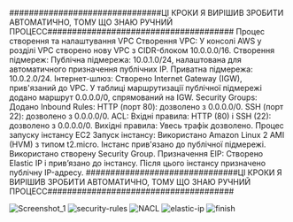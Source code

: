 ###############################ЦІ КРОКИ Я ВИРІШИВ ЗРОБИТИ АВТОМАТИЧНО, ТОМУ ЩО ЗНАЮ РУЧНИЙ ПРОЦЕСС######################################
Процес створення та налаштування VPC
Створення VPC:
У консолі AWS у розділі VPC створено нову VPC з CIDR-блоком 10.0.0.0/16.
Створення підмереж:
Публічна підмережа: 10.0.1.0/24, налаштована для автоматичного призначення публічних IP.
Приватна підмережа: 10.0.2.0/24.
Інтернет-шлюз:
Створено Internet Gateway (IGW), прив'язаний до VPC.
У таблиці маршрутизації публічної підмережі додано маршрут 0.0.0.0/0, спрямований на IGW.
Security Groups:
Додано Inbound Rules:
HTTP (порт 80): дозволено з 0.0.0.0/0.
SSH (порт 22): дозволено з 0.0.0.0/0.
ACL:
Вхідні правила:
HTTP (80) і SSH (22): дозволено з 0.0.0.0/0.
Вихідні правила:
Увесь трафік дозволено.
Процес запуску інстансу EC2
Запуск інстансу:
Використано Amazon Linux 2 AMI (HVM) з типом t2.micro.
Інстанс прив'язано до публічної підмережі.
Використано створену Security Group.
Призначення EIP:
Створено Elastic IP і прив’язано до інстансу.
Після цього інстансу призначено публічну IP-адресу.
###############################ЦІ КРОКИ Я ВИРІШИВ ЗРОБИТИ АВТОМАТИЧНО, ТОМУ ЩО ЗНАЮ РУЧНИЙ ПРОЦЕСС######################################


![Screenshot_1](https://github.com/user-attachments/assets/9c19df31-cece-4247-acbc-68829183f171)
![security-rules](https://github.com/user-attachments/assets/d34f10f2-2bfa-406a-a7df-45a7909b8ab5)
![NACL](https://github.com/user-attachments/assets/2d4e355a-1a62-442b-90e5-dbd220ab93f0)
![elastic-ip](https://github.com/user-attachments/assets/8c8c55b0-87eb-4eaf-a2e1-913e0f1e43ea)
![finish](https://github.com/user-attachments/assets/9228e2d2-0f5d-4335-b3cd-ed7f71df8626)


